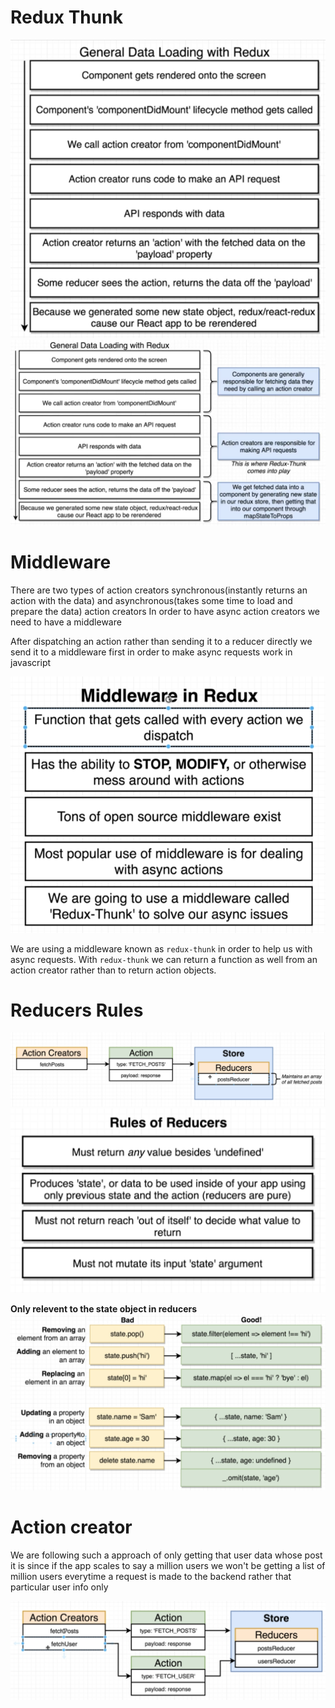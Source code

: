 # Redux Thunk

<img src="./README.assets/image-20200927132546659.png" alt="image-20200927132546659" style="zoom: 67%;" />

<img src="./README.assets/image-20200927133512410.png" alt="image-20200927133512410" style="zoom:67%;" />

# Middleware

There are two types of action creators synchronous(instantly returns an action with the data) and asynchronous(takes some time to load and prepare the data) action creators
In order to have async action creators we need to have a middleware

After dispatching an action rather than sending it to a reducer directly we send it to a middleware first in order to make async requests work in javascript

<img src="./README.assets/image-20200927175833739.png" alt="image-20200927175833739" style="zoom:67%;" />

We are using a middleware known as `redux-thunk` in order to help us with async requests.
With `redux-thunk` we can return a function as well from an action creator rather than to return action objects.

# Reducers Rules

<img src='./README.assets/reducers1.png'>

<img src='./README.assets/rulesofreducers.png'>

**Only relevent to the state object in reducers**
<img src='./README.assets/Screenshot 2020-09-28 154742.png'>

# Action creator

We are following such a approach of only getting that user data whose post it is since if the app scales to say a million users we won't be getting a list of million users everytime a request is made to the backend rather that particular user info only

<img src='./README.assets/actioncreator.png'>
